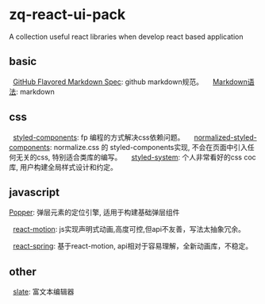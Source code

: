 # zq-react-ui-pack
A collection useful react libraries when develop react based application 

## basic
   [GitHub Flavored Markdown Spec](https://github.github.com/gfm/): github markdown规范。
   
   [Markdown语法](https://guides.github.com/pdfs/markdown-cheatsheet-online.pdf): markdown

## css
   [styled-components](https://github.com/styled-components/styled-components): fp 编程的方式解决css依赖问题。
   
   [normalized-styled-components](https://github.com/yldio/normalized-styled-components): normalize.css 的 styled-components实现, 不会在页面中引入任何无关的css, 特别适合类库的编写。
   
   [styled-system](https://github.com/jxnblk/styled-system): 个人非常看好的css coc 库, 用户构建全局样式设计和约定。
## javascript
   [Popper](https://github.com/FezVrasta/popper.js): 弹层元素的定位引擎, 适用于构建基础弹层组件
   
   [react-motion](https://github.com/chenglou/react-motion): js实现声明式动画,高度可控,但api不友善，写法太抽象冗余。
   
   [react-spring](https://github.com/drcmda/react-spring): 基于react-motion, api相对于容易理解，全新动画库，不稳定。
   
## other
   [slate](https://github.com/ianstormtaylor/slate): 富文本编辑器

